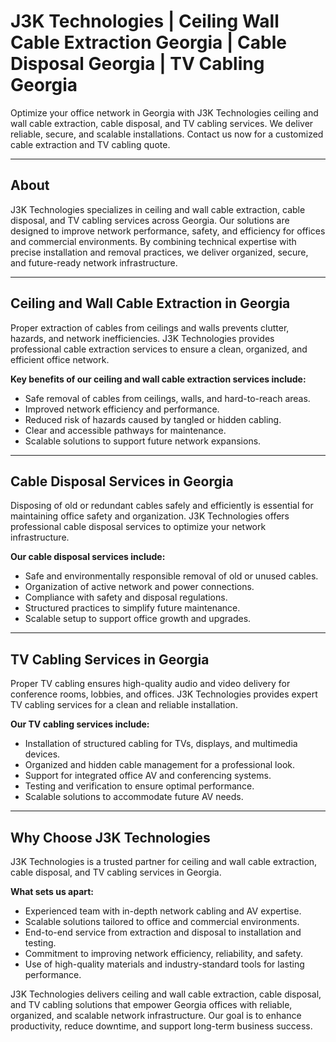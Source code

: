 # J3K Technologies | Ceiling Wall Cable Extraction Georgia | Cable Disposal Georgia | TV Cabling Georgia

Optimize your office network in Georgia with J3K Technologies ceiling and wall cable extraction, cable disposal, and TV cabling services. We deliver reliable, secure, and scalable installations. Contact us now for a customized cable extraction and TV cabling quote.

---

## About

J3K Technologies specializes in ceiling and wall cable extraction, cable disposal, and TV cabling services across Georgia. Our solutions are designed to improve network performance, safety, and efficiency for offices and commercial environments. By combining technical expertise with precise installation and removal practices, we deliver organized, secure, and future-ready network infrastructure.

---

## Ceiling and Wall Cable Extraction in Georgia

Proper extraction of cables from ceilings and walls prevents clutter, hazards, and network inefficiencies. J3K Technologies provides professional cable extraction services to ensure a clean, organized, and efficient office network.  

**Key benefits of our ceiling and wall cable extraction services include:**  

- Safe removal of cables from ceilings, walls, and hard-to-reach areas.  
- Improved network efficiency and performance.  
- Reduced risk of hazards caused by tangled or hidden cabling.  
- Clear and accessible pathways for maintenance.  
- Scalable solutions to support future network expansions.

---

## Cable Disposal Services in Georgia

Disposing of old or redundant cables safely and efficiently is essential for maintaining office safety and organization. J3K Technologies offers professional cable disposal services to optimize your network infrastructure.  

**Our cable disposal services include:**  

- Safe and environmentally responsible removal of old or unused cables.  
- Organization of active network and power connections.  
- Compliance with safety and disposal regulations.  
- Structured practices to simplify future maintenance.  
- Scalable setup to support office growth and upgrades.

---

## TV Cabling Services in Georgia

Proper TV cabling ensures high-quality audio and video delivery for conference rooms, lobbies, and offices. J3K Technologies provides expert TV cabling services for a clean and reliable installation.  

**Our TV cabling services include:**  

- Installation of structured cabling for TVs, displays, and multimedia devices.  
- Organized and hidden cable management for a professional look.  
- Support for integrated office AV and conferencing systems.  
- Testing and verification to ensure optimal performance.  
- Scalable solutions to accommodate future AV needs.

---

## Why Choose J3K Technologies

J3K Technologies is a trusted partner for ceiling and wall cable extraction, cable disposal, and TV cabling services in Georgia.  

**What sets us apart:**  

- Experienced team with in-depth network cabling and AV expertise.  
- Scalable solutions tailored to office and commercial environments.  
- End-to-end service from extraction and disposal to installation and testing.  
- Commitment to improving network efficiency, reliability, and safety.  
- Use of high-quality materials and industry-standard tools for lasting performance.

J3K Technologies delivers ceiling and wall cable extraction, cable disposal, and TV cabling solutions that empower Georgia offices with reliable, organized, and scalable network infrastructure. Our goal is to enhance productivity, reduce downtime, and support long-term business success.
